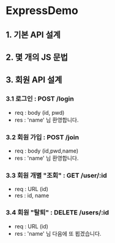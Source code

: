 # ExpressDemo

## 1. 기본 API 설계

## 2. 몇 개의 JS 문법

## 3. 회원 API 설계

### 3.1 로그인 : POST /login

- req : body (id, pwd)
- res : 'name' 님 환영합니다.

### 3.2 회원 가입 : POST /join

- req : body (id,pwd,name)
- res : 'name' 님 환영합니다.

### 3.3 회원 개별 "조회" : GET /user/:id

- req : URL (id)
- res : id, name

### 3.4 회원 "탈퇴" : DELETE /users/:id

- req : URL (id)
- res : 'name' 님 다음에 또 뵙겠습니다.

